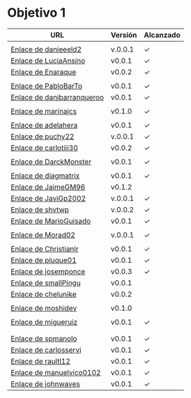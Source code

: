 # Objetivo 1

| URL                                        | Versión | Alcanzado |
|--------------------------------------------|---------|-----------|
| <!-- Enlace de sergioae19 --> | | |
| [Enlace de danieeeld2](https://github.com/danieeeld2/LogisticsRoutes/pull/6) | v.0.0.1 | ✓  |
| [Enlace de LuciaAnsino](https://github.com/LuciaAnsino/CompraOnline/pull/2) | v0.0.1 |✓ |
| [Enlace de Enaraque](https://github.com/Enaraque/bus_stadistics/pull/2)| v0.0.2 | ✓|
| <!-- Enlace de B G J --> | | |
| [Enlace de PabloBarTo](https://github.com/PabloBarTo/Empresa/pull/2) | v0.0.1 |✓ |
| [Enlace de danibarranqueroo](https://github.com/danibarranqueroo/TransporteEquitativo/pull/5) | v0.0.1 | ✓ |
| <!-- Enlace de Amadocm --> | | |
| [Enlace de marinajcs](https://github.com/marinajcs/asignacionTareas/pull/3) | v0.1.0 | ✓ |
| <!-- Enlace de C V C --> | | |
| [Enlace de adelahera](https://github.com/adelahera/basket-stats/pull/5) | v0.0.1 | ✓ |
| [Enlace de puchy22](https://github.com/puchy22/nutri-app/pull/2) | v.0.0.1 |✓  |
| [Enlace de carlotiii30](https://github.com/carlotiii30/organizacionSemanal/pull/3) | v0.0.2 |✓ |
| <!-- Enlace de sergioffdez --> | | |
| [Enlace de DarckMonster](https://github.com/DarckMonster/PCscrap/pull/2) | v0.0.1 |✓|
| <!-- Enlace de F A D --> | | |
| [Enlace de diagmatrix](https://github.com/diagmatrix/maybe-better-maybe-worse/pull/9) | v0.0.1 | ✓ |
| [Enlace de JaimeGM96](https://github.com/JaimeGM96/RutasAutobuses/pull/2) | v0.1.2 | |
| [Enlace de JaviGp2002](https://github.com/javigp2002/LazyFood/pull/2) | v.0.0.1 | ✓ |
| [Enlace de shvtwp](https://github.com/shvtwp/DePendiente/pull/5) | v.0.0.2 | ✓|
| [Enlace de MarioGuisado](https://github.com/MarioGuisado/TrainMe/pull/3) | v0.0.1 | ✓ |
| <!-- Enlace de J P S --> | | |
| [Enlace de Morad02](https://github.com/Morad02/F1Data/pull/2) | v.0.0.1 | ✓ |
| <!-- Enlace de albertolj --> | | |
| [Enlace de Christianlr](https://github.com/Christianlr/MIBarberSchedule/pull/5)| v0.0.1 | ✓ |
| [Enlace de pluque01](https://github.com/pluque01/Smart-Location/pull/5) | v0.0.1 | ✓ |
| [Enlace de josemponce](https://github.com/josemponce/RutaMusical/pull/2) | v0.0.3 |✓ |
| [Enlace de smallPingu](https://github.com/smallPingu/antiTarjetas/pull/8)| v0.0.1 | |
| [Enlace de chelunike](https://github.com/chelunike/didactic-chainsaw/pull/3) | v0.0.2 | |
| <!-- Enlace de M M M --> | | |
| [Enlace de moshidev](https://github.com/moshidev/MaquiTracker/pull/4) | v0.1.0 | |
| <!-- Enlace de R L O E --> | | |
| [Enlace de migueruiz](https://github.com/migueruiz/Automatricula/pull/2) | v0.0.1 | ✓|
| <!-- Enlace de Javito198 --> | | |
| <!-- Enlace de Alvarosanpal --> | | |
| [Enlace de spmanolo](https://github.com/spmanolo/calidad-aire/pull/4) | v0.0.1 | ✓ |
| [Enlace de carlosservi](https://github.com/carlosservi/Asistente_Ruta_Camioneros/pull/6)|v0.0.1| ✓ |
| [Enlace de raultl12](https://github.com/raultl12/TeamFinder/pull/3) | v0.0.1 | ✓|
| [Enlace de manuelvico0102](https://github.com/manuelvico0102/easySelect/pull/2) | v0.0.1 | ✓ |
| [Enlace de johnwaves](https://github.com/johnwaves/recambios-express/pull/7) | v0.0.1 | ✓  |
